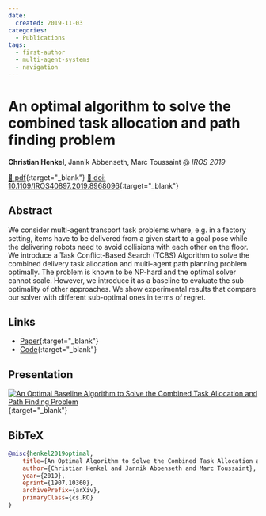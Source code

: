 ```yaml
---
date:
  created: 2019-11-03
categories:
  - Publications
tags:
  - first-author
  - multi-agent-systems
  - navigation
---
```


# An optimal algorithm to solve the combined task allocation and path finding problem

__Christian Henkel__, Jannik Abbenseth, Marc Toussaint @ _IROS 2019_

[📄 pdf](https://arxiv.org/pdf/1907.10360){:target="_blank"} [🔗 doi: 10.1109/IROS40897.2019.8968096](https://doi.org/10.1109/IROS40897.2019.8968096){:target="_blank"}

<!-- more -->

## Abstract

We consider multi-agent transport task problems where, e.g. in a factory setting, items have to be delivered from a given start to a goal pose while the delivering robots need to avoid collisions with each other on the floor. We introduce a Task Conflict-Based Search (TCBS) Algorithm to solve the combined delivery task allocation and multi-agent path planning problem optimally. The problem is known to be NP-hard and the optimal solver cannot scale. However, we introduce it as a baseline to evaluate the sub-optimality of other approaches. We show experimental results that compare our solver with different sub-optimal ones in terms of regret.

## Links

- [Paper](https://arxiv.org/abs/1907.10360){:target="_blank"}
- [Code](https://ct2034.github.io/miriam/iros2019/){:target="_blank"}

## Presentation

[![An Optimal Baseline Algorithm to Solve the Combined Task Allocation and Path Finding Problem
](https://img.youtube.com/vi/TyR1LDJwlbA/0.jpg)](https://www.youtube.com/watch?v=TyR1LDJwlbA){:target="_blank"}

## BibTeX

```bibtex
@misc{henkel2019optimal,
    title={An Optimal Algorithm to Solve the Combined Task Allocation and Path Finding Problem},
    author={Christian Henkel and Jannik Abbenseth and Marc Toussaint},
    year={2019},
    eprint={1907.10360},
    archivePrefix={arXiv},
    primaryClass={cs.RO}
}
```
